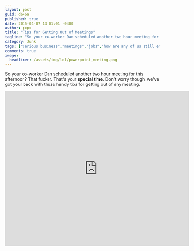 ```yaml
---
layout: post
guid: d646a
published: true
date: 2015-04-07 13:01:01 -0400
author: pope
title: "Tips for Getting Out of Meetings"
tagline: "So your co-worker Dan scheduled another two hour meeting for this afternoon? That fucker. That\'s your special time. Don\'t worry though, we\'ve got your back with these handy tips for getting out of any meeting."
category: Junk
tags: ["serious business","meetings","jobs","how are any of us still employed?","employment","Powerpoint","Fuck Dan","don't be a terrorist","summoning Great Old Ones","lovecraft? more like loveshaft"]
comments: true 
image:
  headliner: /assets/img/lol/powerpoint_meeting.png
---
```


So your co-worker Dan scheduled another two hour meeting for this afternoon? That fucker. That's your **special time**. Don't worry though, we've got your back with these handy tips for getting out of any meeting.

<iframe src="https://www.slideshare.net/slideshow/embed_code/46708122" width="600" height="504" frameborder="0" marginwidth="0" marginheight="0" scrolling="no"></iframe>